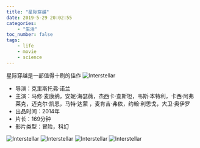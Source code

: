 ```yaml
---
title: "星际穿越"
date: 2019-5-29 20:02:55
categories: 
    - "生活"
toc_number: false
tags:
	- life
	- movie
	- science
---
```

星际穿越是一部值得十刷的佳作
![Interstellar](Interstellar-1.jpeg)


- 导演：克里斯托弗·诺兰
- 主演：马修·麦康纳，安妮·海瑟薇，杰西卡·查斯坦，韦斯·本特利，卡西·阿弗莱克，迈克尔·凯恩，马特·达蒙 ，麦肯吉·弗依，约翰·利思戈，大卫·奥伊罗
- 出品时间：2014年
- 片长：169分钟
- 影片类型：冒险，科幻
<!--more-->


![Interstellar](Interstellar-2.jpeg)
![Interstellar](Interstellar-3.jpeg)
![Interstellar](Interstellar-4.jpg)
![Interstellar](Interstellar-5.jpg)
